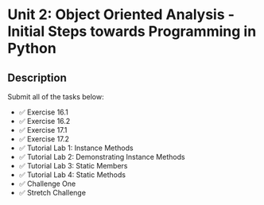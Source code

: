 # Unit 2: Object Oriented Analysis - Initial Steps towards Programming in Python

## Description

Submit all of the tasks below:

- ✅ Exercise 16.1
- ✅ Exercise 16.2
- ✅ Exercise 17.1
- ✅ Exercise 17.2
- ✅ Tutorial Lab 1: Instance Methods
- ✅ Tutorial Lab 2: Demonstrating Instance Methods
- ✅ Tutorial Lab 3: Static Members
- ✅ Tutorial Lab 4: Static Methods
- ✅ Challenge One
- ✅ Stretch Challenge

